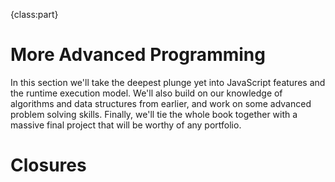 {class:part}

# More Advanced Programming

In this section we'll take the deepest plunge yet into JavaScript features and the runtime execution model. We'll also build on our knowledge of algorithms and data structures from earlier, and work on some advanced problem solving skills. Finally, we'll tie the whole book together with a massive final project that will be worthy of any portfolio.

# Closures

